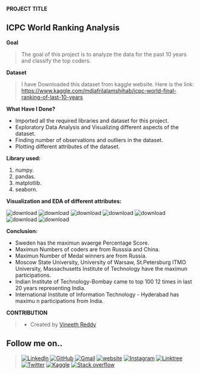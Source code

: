 **PROJECT TITLE**

## ICPC World Ranking Analysis

**Goal**

>The goal of this project is to analyze the data for the past 10 years and classify the top coders.

**Dataset**

>I have Downloaded this dataset from kaggle website. Here is the link: https://www.kaggle.com/mdjafrilalamshihab/icpc-world-final-ranking-of-last-10-years

**What Have I Done?**

- Imported all the required libraries and dataset for this project.
- Exploratory Data Analysis and Visualizing different aspects of the dataset.
- Finding number of observations and outliers in the dataset.
- Plotting different attributes of the dataset.

**Library used:**

1. numpy.
2. pandas.
3. matplotlib.
4. seaborn.

**Visualization and EDA of different attributes:**

![download](https://user-images.githubusercontent.com/97960335/179923658-deba867f-ba3d-4403-a4e5-02a70166ae3f.png)
![download](https://user-images.githubusercontent.com/97960335/179923671-550cfaf3-947a-449f-8b98-a11506e4dbd7.png)
![download](https://user-images.githubusercontent.com/97960335/179923690-d4ce54a8-68bb-42b5-b7a1-0d0718d826ae.png)
![download](https://user-images.githubusercontent.com/97960335/179923711-8d0f7102-cbfd-4c1d-949d-aed35624ec40.png)
![download](https://user-images.githubusercontent.com/97960335/179923771-78bb64be-4c12-4331-98f4-f3b7c329ad2b.png)
![download](https://user-images.githubusercontent.com/97960335/179923785-d443c7ea-4a9b-40f0-8627-bdd225b1ae34.png)
![download](https://user-images.githubusercontent.com/97960335/179923796-c00ef4f3-0b63-47bf-a6b6-e34b5040cf8d.png)

**Conclusion:**

- Sweden has the maximun avaerge Percentage Score.
- Maximun Numbers of coders are from Russsia and China.
- Maximun Number of Medal winners are from Russia.
- Moscow State University, University of Warsaw, St.Petersburg ITMO University, Massachusetts Institute of Technology have the maximun participations.
- Indian Institute of Technology-Bombay came to top 100 12 times in last 20 years representing India.
- International Institute of Information Technology - Hyderabad has maximu n participations from India.

**CONTRIBUTION**

>- Created by [Vineeth Reddy](https://linktr.ee/vineethreddy1997)

## Follow me on..
>[![LinkedIn](https://img.shields.io/badge/linkedin-%230077B5.svg?style=for-the-badge&logo=linkedin&logoColor=white)](https://www.linkedin.com/in/vineethreddy1997/)
[![GitHub](https://img.shields.io/badge/github-%23121011.svg?style=for-the-badge&logo=github&logoColor=white)](https://github.com/VineethReddy1997)
[![Gmail](https://img.shields.io/badge/Gmail-D14836?style=for-the-badge&logo=gmail&logoColor=white)](mailto:vineethreddywithds@gmail.com)
[![website](https://img.shields.io/badge/website-000000?style=for-the-badge&logo=About.me&logoColor=white)](https://vineethdata.github.io/)
[![Instagram](https://img.shields.io/badge/Instagram-E4405F?style=for-the-badge&logo=instagram&logoColor=white)](https://www.instagram.com/vineeth_reddy_2426/)
[![Linktree](https://img.shields.io/badge/linktree-39E09B?style=for-the-badge&logo=linktree&logoColor=white)](https://linktr.ee/vineethreddy1997)
[![Twitter](https://img.shields.io/badge/Twitter-1DA1F2?style=for-the-badge&logo=twitter&logoColor=white)](https://twitter.com/gangulavineeth1)
[![Kaggle](https://img.shields.io/badge/Kaggle-20BEFF?style=for-the-badge&logo=Kaggle&logoColor=white)](https://www.kaggle.com/vineethreddygangula)
[![Stack overflow](https://img.shields.io/badge/Stack_Overflow-FE7A16?style=for-the-badge&logo=stack-overflow&logoColor=white)](https://stackoverflow.com/users/18168904/vineeth-reddy-gangula)

